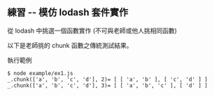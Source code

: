 ## 練習 -- 模仿 lodash 套件實作

從 lodash 中挑選一個函數實作 (不可與老師或他人挑相同函數)

以下是老師挑的 chunk 函數之傳統測試結果。

執行範例

```
$ node example/ex1.js
_.chunk(['a', 'b', 'c', 'd'], 2)= [ [ 'a', 'b' ], [ 'c', 'd' ] ]
_.chunk(['a', 'b', 'c', 'd'], 3)= [ [ 'a', 'b', 'c' ], [ 'd' ] ]
```


